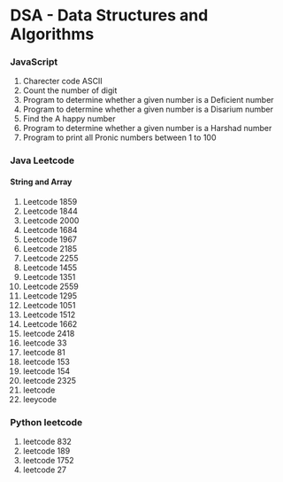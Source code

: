 # DSA - Data Structures and Algorithms

### JavaScript
1.  Charecter code ASCII
2.  Count the number of digit
3.  Program to determine whether a given number is a Deficient number
4.  Program to determine whether a given number is a Disarium number
5.  Find the A happy number
6.  Program to determine whether a given number is a Harshad number
7.  Program to print all Pronic numbers between 1 to 100

### Java Leetcode
#### String and Array
1.  Leetcode 1859 
2.  Leetcode 1844 
3.  Leetcode 2000 
4.  Leetcode 1684 
5.  Leetcode 1967 
6.  Leetcode 2185 
7.  Leetcode 2255 
8.  Leetcode 1455 
9.  Leetcode 1351 
10. Leetcode 2559
11. Leetcode 1295
12. Leetcode 1051
13. Leetcode 1512
14. Leetcode 1662
15. leetcode 2418
16. leetcode 33
17. leetcode 81
18. leetcode 153
19. leetcode 154
20. leetcode 2325
21. leetcode
22. leeycode


### Python leetcode
1. leetcode 832
2. leetcode 189
3. leetcode 1752
4. leetcode 27
